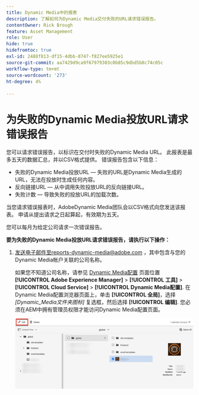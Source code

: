 ```yaml
---
title: Dynamic Media中的报表
description: 了解如何为Dynamic Media交付失败的URL请求错误报告。
contentOwner: Rick Brough
feature: Asset Management
role: User
hide: true
hidefromtoc: true
exl-id: 2488f813-df15-4dbb-8747-f827ee5925e1
source-git-commit: aa7429d9ca9f67979303c0b85c9dbd5b8c74c05c
workflow-type: tm+mt
source-wordcount: '273'
ht-degree: 4%

---
```


# 为失败的Dynamic Media投放URL请求错误报告

您可以请求错误报告，以标识在交付时失败的Dynamic Media URL。 此报表是最多五天的数据汇总，并以CSV格式提供。 错误报告包含以下信息：

* 失败的Dynamic Media投放URL — 失败的URL是Dynamic Media生成的URL，无法在投放时生成任何内容。
* 反向链接URL — 从中调用失败投放URL的反向链接URL。
* 失败计数 — 导致失败的投放URL的加载次数。

当您请求错误报表时，AdobeDynamic Media团队会以CSV格式向您发送该报表。 申请从提出请求之日起算起，有效期为五天。

您可以每月为给定公司请求一次错误报告。

**要为失败的Dynamic Media投放URL请求错误报告，请执行以下操作：**

1. [发送电子邮件至reports-dynamic-media@adobe.com](mailto:reports-dynamic-media@adobe.com) ，其中包含与您的Dynamic Media帐户关联的公司名称。

   如果您不知道公司名称，请参见 [Dynamic Media配置](https://experienceleague.adobe.com/docs/experience-manager-cloud-service/content/assets/dynamicmedia/config-dm.html?lang=zh-Hans#configuring-dynamic-media-cloud-services) 页面位置 **[!UICONTROL Adobe Experience Manager]** > **[!UICONTROL 工具]** > **[!UICONTROL Cloud Service]** > **[!UICONTROL Dynamic Media配置]**. 在Dynamic Media配置浏览器页面上，单击 **[!UICONTROL 全局]**，选择 *[Dynamic_Media文件夹图标]* 复选框，然后选择 **[!UICONTROL 编辑]**. 您必须在AEM中拥有管理员权限才能访问Dynamic Media配置页面。

   ![访问Dynamic Media配置页面。](/help/assets/dynamic-media/assets/reporting-accessdmconfig.png)

